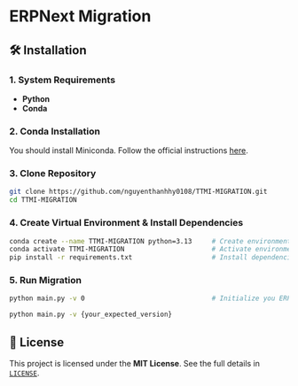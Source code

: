 # ERPNext Migration

## 🛠️ Installation

### 1. System Requirements
- **Python**
- **Conda**

### 2. Conda Installation
You should install Miniconda. Follow the official instructions [here](https://docs.conda.io/en/latest/miniconda.html).

### 3. Clone Repository
```bash
git clone https://github.com/nguyenthanhhy0108/TTMI-MIGRATION.git
cd TTMI-MIGRATION
```

### 4. Create Virtual Environment & Install Dependencies
```bash
conda create --name TTMI-MIGRATION python=3.13     # Create environment
conda activate TTMI-MIGRATION                      # Activate environment
pip install -r requirements.txt                    # Install dependencies
```

### 5. Run Migration

```bash
python main.py -v 0                                # Initialize you ERP-NEXT version
```

```bash
python main.py -v {your_expected_version}
```

## 📜 License
This project is licensed under the **MIT License**. See the full details in [`LICENSE`](LICENSE).
